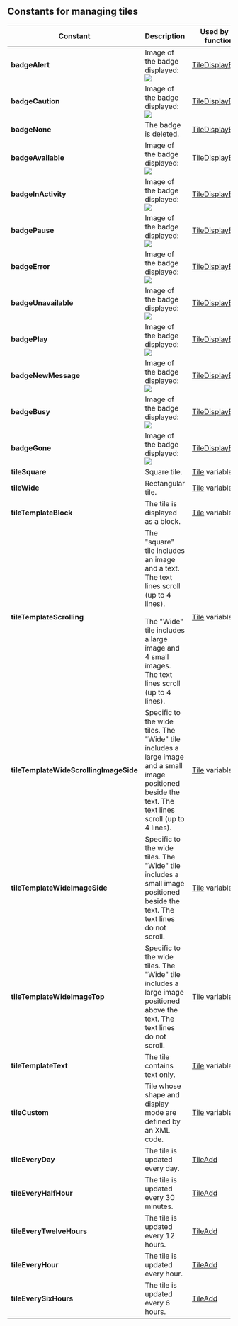 
## Constants for managing tiles
			

<a name="NOTE1"></a>
<a name="NOTE1_1"></a>


| Constant | Description | Used by the functions |
| --- | --- | --- |
| **badgeAlert** | Image of the badge displayed:![](https://doc.pcsoft.fr/en-US/images/image.awp?langid=3&name=badge_Alerte.gif)<br> | [TileDisplayBadge](../WDLang6/1000020721.md) |
| **badgeCaution** | Image of the badge displayed:![](https://doc.pcsoft.fr/en-US/images/image.awp?langid=3&name=Badge_Attention.gif)<br> | [TileDisplayBadge](../WDLang6/1000020721.md) |
| **badgeNone** | The badge is deleted. | [TileDisplayBadge](../WDLang6/1000020721.md) |
| **badgeAvailable** | Image of the badge displayed:![](https://doc.pcsoft.fr/en-US/images/image.awp?langid=3&name=badge_disponible.gif)<br> | [TileDisplayBadge](../WDLang6/1000020721.md) |
| **badgeInActivity** | Image of the badge displayed:![](https://doc.pcsoft.fr/en-US/images/image.awp?langid=3&name=Badge_EnActivite.gif)<br> | [TileDisplayBadge](../WDLang6/1000020721.md) |
| **badgePause** | Image of the badge displayed:![](https://doc.pcsoft.fr/en-US/images/image.awp?langid=3&name=badge_Enpause.gif)<br> | [TileDisplayBadge](../WDLang6/1000020721.md) |
| **badgeError** | Image of the badge displayed:![](https://doc.pcsoft.fr/en-US/images/image.awp?langid=3&name=Badge_Erreur.gif)<br> | [TileDisplayBadge](../WDLang6/1000020721.md) |
| **badgeUnavailable** | Image of the badge displayed:![](https://doc.pcsoft.fr/en-US/images/image.awp?langid=3&name=Badge_indispo.gif)<br> | [TileDisplayBadge](../WDLang6/1000020721.md) |
| **badgePlay** | Image of the badge displayed:![](https://doc.pcsoft.fr/en-US/images/image.awp?langid=3&name=Badge_Lecture.gif)<br> | [TileDisplayBadge](../WDLang6/1000020721.md) |
| **badgeNewMessage** | Image of the badge displayed:![](https://doc.pcsoft.fr/en-US/images/image.awp?langid=3&name=Badge_nv_mess.gif)<br> | [TileDisplayBadge](../WDLang6/1000020721.md) |
| **badgeBusy** | Image of the badge displayed:![](https://doc.pcsoft.fr/en-US/images/image.awp?langid=3&name=badge_Occupe.gif)<br> | [TileDisplayBadge](../WDLang6/1000020721.md) |
| **badgeGone** | Image of the badge displayed:![](https://doc.pcsoft.fr/en-US/images/image.awp?langid=3&name=badge_Parti.gif)<br> | [TileDisplayBadge](../WDLang6/1000020721.md) |
| **tileSquare** | Square tile. | [Tile](../WDLang6/1000020713.md) variable |
| **tileWide** | Rectangular tile. | [Tile](../WDLang6/1000020713.md) variable |
| **tileTemplateBlock** | The tile is displayed as a block. | [Tile](../WDLang6/1000020713.md) variable |
| **tileTemplateScrolling** | The "square" tile includes an image and a text. The text lines scroll (up to 4 lines).<br><br>The "Wide" tile includes a large image and 4 small images. The text lines scroll (up to 4 lines). | [Tile](../WDLang6/1000020713.md) variable |
| **tileTemplateWideScrollingImageSide** | Specific to the wide tiles. The "Wide" tile includes a large image and a small image positioned beside the text. The text lines scroll (up to 4 lines). | [Tile](../WDLang6/1000020713.md) variable |
| **tileTemplateWideImageSide** | Specific to the wide tiles. The "Wide" tile includes a small image positioned beside the text. The text lines do not scroll. | [Tile](../WDLang6/1000020713.md) variable |
| **tileTemplateWideImageTop** | Specific to the wide tiles. The "Wide" tile includes a large image positioned above the text. The text lines do not scroll. | [Tile](../WDLang6/1000020713.md) variable |
| **tileTemplateText** | The tile contains text only. | [Tile](../WDLang6/1000020713.md) variable |
| **tileCustom** | Tile whose shape and display mode are defined by an XML code. | [Tile](../WDLang6/1000020713.md) variable |
| **tileEveryDay** | The tile is updated every day. | [TileAdd](../WDLang6/1000020719.md) |
| **tileEveryHalfHour** | The tile is updated every 30 minutes. | [TileAdd](../WDLang6/1000020719.md) |
| **tileEveryTwelveHours** | The tile is updated every 12 hours. | [TileAdd](../WDLang6/1000020719.md) |
| **tileEveryHour** | The tile is updated every hour. | [TileAdd](../WDLang6/1000020719.md) |
| **tileEverySixHours** | The tile is updated every 6 hours. | [TileAdd](../WDLang6/1000020719.md) |




